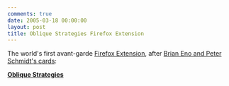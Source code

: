 ```yaml
---
comments: true
date: 2005-03-18 00:00:00
layout: post
title: Oblique Strategies Firefox Extension
---
```


The world's first avant-garde [Firefox Extension](https://addons.update.mozilla.org/extensions/), after [Brian Eno and Peter Schmidt's cards](http://en.wikipedia.org/wiki/Oblique_Strategies):




**[Oblique Strategies](http://x2.i-dat.org/~ec/dropbox/ObliqueStrategies.xpi)**
